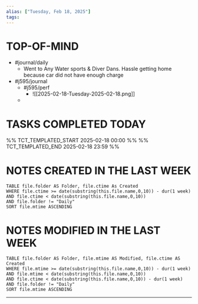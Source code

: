 ```yaml
---
alias: ["Tuesday, Feb 18, 2025"]
tags: 
---
```

# TOP-OF-MIND
- #journal/daily 
	- Went to Any Water sports & Diver Dans. Hassle getting home because car did not have enough charge
- #j595/journal 
	- #j595/perf 
		- ![[2025-02-18-Tuesday-2025-02-18.png]]
	- 

# TASKS COMPLETED TODAY
%% TCT_TEMPLATED_START 2025-02-18 00:00 %%
%% TCT_TEMPLATED_END 2025-02-18 23:59 %%



# NOTES CREATED IN THE LAST WEEK
``` dataview
TABLE file.folder AS Folder, file.ctime As Created
WHERE file.ctime >= date(substring(this.file.name,0,10)) - dur(1 week) 
AND file.ctime < date(substring(this.file.name,0,10)) 
AND file.folder != "Daily"
SORT file.mtime ASCENDING
```

# NOTES MODIFIED IN THE LAST WEEK
``` dataview
TABLE file.folder AS Folder, file.mtime AS Modified, file.ctime AS Created
WHERE file.mtime >= date(substring(this.file.name,0,10)) - dur(1 week)
AND file.mtime < date(substring(this.file.name,0,10))
AND file.ctime < date(substring(this.file.name,0,10)) - dur(1 week)
AND file.folder != "Daily"
SORT file.mtime ASCENDING
```
---
